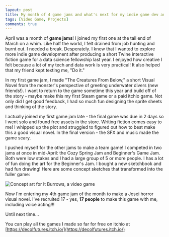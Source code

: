 ```yaml
---
layout: post
title: My month of 4 game jams and what's next for my indie game dev adventure
tags: [Video Game, Projects]
comments: true
---
```

April was a month of **game jams**! I joined my first one at the tail end of March on a whim. Like half the world, I felt drained from job hunting and burnt out. I needed a break. Desperately. I knew that I wanted to explore more indie game development after producing a short Twine interactive fiction game for a data science fellowship last year. I enjoyed how creative I felt because a lot of my tech and data work is very practical! It also helped that my friend kept texting me, "Do it." 

In my first game jam, I made "The Creatures From Below," a short Visual Novel from the monster's perspective of greeting underwater divers (new friends!). I want to return to the game sometime this year and build off of the story - maybe make this my first Steam game or a paid itchio game. Not only did I get good feedback, I had so much fun designing the sprite sheets and thinking of the story.

I actually joined my first game jam late - the final game was due in 2 days so I went solo and found free assets in the store. Writing fiction comes easy to me! I whipped up the plot and struggled to figured out how to best make this a good visual novel. In the final version - the SFX and music made the game scary.

I pushed myself for the other jams to make a team game! I competed in two jams at once in mid-April: the Cozy Spring Jam and Beginner's Game Jam. Both were low stakes and I had a large group of 5 or more people. I has a lot of fun doing the art for the Beginner's Jam. I bought a new sketchbook and had fun drawing! Here are some concept sketches that transformed into the fuller game:

![Concept art for It Burrows, a video game](https://drei558.github.io/assets/img/It_Burrows_Collage.png)

Now I'm entering my 4th game jam of the month to make a Josei horror visual novel. I've recruited 17 - yes, **17 people** to make this game with me, including voice acting!!!

Until next time...

You can play all the games I made so far for free on itchio at [https://decolfutures.itch.io/](https://decolfutures.itch.io/)
